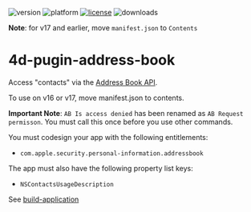 ![version](https://img.shields.io/badge/version-16%2B-8331AE)
![platform](https://img.shields.io/static/v1?label=platform&message=mac-intel%20|%20mac-arm&color=blue)
[![license](https://img.shields.io/github/license/miyako/4d-plugin-address-book)](LICENSE)
![downloads](https://img.shields.io/github/downloads/miyako/4d-plugin-address-book/total)

**Note**: for v17 and earlier, move `manifest.json` to `Contents`

4d-pugin-address-book
=====================

Access "contacts" via the [Address Book API](https://developer.apple.com/library/mac/documentation/UserExperience/Conceptual/AddressBook/AddressBook.html).

To use on v16 or v17, move manifest.json to contents.

**Important Note**: ``AB Is access denied`` has been renamed as ``AB Request permisson``. You must call this once before you use other commands.

You must codesign your app with the following entitlements:

* ``com.apple.security.personal-information.addressbook``

The app must also have the following property list keys:

* ``NSContactsUsageDescription``

See [build-application](https://github.com/miyako/4d-utility-build-application)
